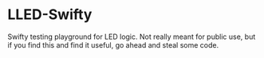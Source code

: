 # LLED-Swifty

Swifty testing playground for LED logic. Not really meant for public use, but if you find this and find it useful, go ahead and steal some code.
